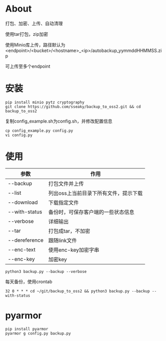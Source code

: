 # About

打包、加密、上传、自动清理

使用tar打包，zip加密

使用Minio库上传，路径默认为 \<endpoint\>/\<bucket\>/\<hostname\>\_\<ip\>/autobackup_yymmddHHMMSS.zip

可上传至多个endpoint



# 安装

```
pip install minio pytz cryptography
git clone https://github.com/sseaky/backup_to_oss2.git && cd backup_to_oss2
```

复制config_example.sh为config.sh，并修改配置信息

```
cp config_example.py config.py
vi config.py
```



# 使用

| 参数          | 作用                                  |
| ------------- | ------------------------------------- |
| --backup      | 打包文件并上传                        |
| --list        | 列出oss上当前目录下所有文件，提示下载 |
| --download    | 下载指定文件                          |
| --with-status | 备份时，可保存客户端的一些状态信息    |
| --verbose     | 详细输出                              |
| --tar         | 打包成tar，不加密                     |
| --dereference | 跟随link文件                          |
| --enc-text    | 使用enc-key加密字串                   |
| --enc-key     | 加密key                               |

```
python3 backup.py --backup --verbose
```

每天备份，使用crontab

```
32 0 * * * cd ~/git/backup_to_oss2 && python3 backup.py --backup --with-status
```



# pyarmor

```
pip install pyarmor
pyarmor g config.py backup.py
```

